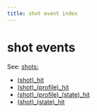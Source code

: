 ```yaml
---
title: shot event index
---
```


# shot events


See: [shots:](../../config/shots.md)

* [(shot)_hit](../shot_hit.md)
* [(shot)\_(profile)_hit](../shot_profile_hit.md)
* [(shot)\_(profile)\_(state)_hit](../shot_profile_state_hit.md)
* [(shot)\_(state)_hit](../shot_state_hit.md)

